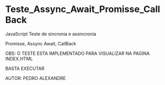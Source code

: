 # Teste_Assync_Await_Promisse_CallBack

JavaScript Teste de sincronia e assincronia

Promisse, Assync Await, CallBack

OBS: O TESTE ESTA IMPLEMENTADO PARA VISUALIZAR NA PAGINA INDEX.HTML

BASTA EXECUTAR

AUTOR: PEDRO ALEXANDRE
